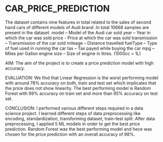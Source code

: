# CAR_PRICE_PREDICTION
The dataset contains nine features in total related to the sales of second hand cars of different models of Audi brand .In total 10668 samples are present in the dataset.
model – Model of the Audi car sold
year – Year in which the car was sold
price -  Price at which the car was sold
transmission – Transmission of the car sold
mileage – Distance travelled
fuelType – Type of fuel used in running the car
tax – Tax payed while buying the car
mpg – Miles per Gallon
engine size – Size of engine in litres. (1000cc = 1L)

AIM:
The aim of the project is to create a price prediction model with high accuracy.

EVALUATION:
We find that Linear Regression is the worst performing model with around 78% accuracy on both, train and test set which implicates that the price does not show linearity.
The best performing model is Random Forest with 99% accuracy on train set and more than 95% accuracy on test set.

CONCLUSION:
I performed various different steps required in a data science project. I learned different steps of data preprocessing like encoding, standardization, transforming dataset, train-test split.
After data preprocessing, I applied 5 ML models in order to get the best price prediction. Random Forest was the best performing model and hece was chosen for the price prediction with an overall accuracy of 98%.
